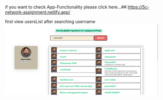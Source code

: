 if you want to check App-Functionality please click here...##
https://5c-network-assignment.netlify.app/

first view  usersList after searching username
![searching username](firstImage.PNG)
